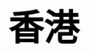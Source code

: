 <html>
<head><style>
body {
text-align: center;
color: black;
font-size: 35px;

}
</style>
</head>
<body>
<h1>香港</h1>
</body>
</html>

<style>
body {
  background-image: url('429EA0F6-F280-4D32-8A09-2B69D351C8CC.jpeg');
  background-repeat: no-repeat;
  background-attachment: fixed; 
  background-size: 100% 100%;
}
</style>

